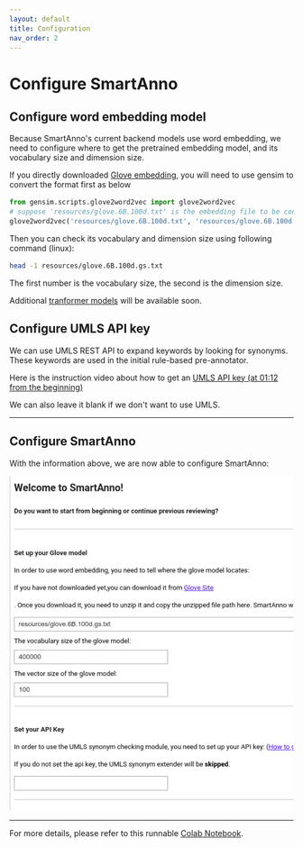 ```yaml
---
layout: default
title: Configuration
nav_order: 2
---
```

# Configure SmartAnno

## Configure word embedding model
Because SmartAnno's current backend models use word embedding, we need to configure where to get the pretrained 
embedding model, and its vocabulary size and dimension size.

If you directly downloaded [Glove embedding](https://nlp.stanford.edu/projects/glove/), you will need to use gensim to convert the format first as below
```python
from gensim.scripts.glove2word2vec import glove2word2vec
# suppose 'resources/glove.6B.100d.txt' is the embedding file to be converted 
glove2word2vec('resources/glove.6B.100d.txt', 'resources/glove.6B.100d.gs.txt')
```

Then you can check its vocabulary and dimension size using following command (linux): 
```bash
head -1 resources/glove.6B.100d.gs.txt
```
The first number is the vocabulary size, the second is the dimension size.

Additional [tranformer models](https://huggingface.co/transformers/) will be available soon. 

## Configure UMLS API key
We can use UMLS REST API to expand keywords by looking for synonyms. These keywords are used in the 
initial rule-based pre-annotator.

Here is the instruction video about how to get an [UMLS API key (at 01:12 from the beginning)](https://www.nlm.nih.gov/research/umls/user_education/quick_tours/UTS-API/UTS_REST_API_Authentication.html)

We can also leave it blank if we don't want to use UMLS.

___

## Configure SmartAnno
With the information above, we are now able to configure SmartAnno:

![Configure Screenshot](img/Selection_082.png)

___

For more details, please refer to this runnable [Colab Notebook](https://colab.research.google.com/drive/1hKauV26CTreyzwsa-2eipLmSJxQo2SmB?usp=sharing). 
